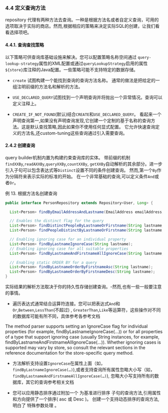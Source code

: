 ### 4.4 定义查询方法
repository 代理有两种方法去查询。一种是根据方法名或者自定义查询，可用的选项取决于实际的商店。然而,根据相应的策略来决定实际SQL的创建，让我们看看选择项吧。

#### 4.4.1. 查询查找策略

以下策略可供查询库基础设施来解决。您可以配置策略名称空间通过 ```query-lookup-strategy```属性的XML配置或通过```queryLookupStrategy```启用的属性```${store}```库注释的Java配置。一些策略可能不支持特定的数据存储。

- ```create``` 试图构建一个能找到查询的查询方法名称。 通常的做法是把给定的一组注明前缀的方法名和解析的方法。

- ```USE_DECLARED_QUERY```试图找到一个声明查询并将抛出一个异常情况。查询可以定义注释上。

- ```CREATE_IF_NOT_FOUND```(默认)结合```CREATE```和```USE_DECLARED_QUERY```。 看起来一个声明查询第一,如果没有声明查询发现,它创建一个定制的基于名称的查询方法。这是默认查找策略,因此如果你不使用任何显式配置。 它允许快速查询定义的方法名,还custom-tuning这些查询通过引入需要查询。

#### 2.4.2  创建查询

query builder机制内置为构建约束查询库的实体。 带前缀的机制```findXXBy```,```readAXXBy```,```queryXXBy```,```countXXBy```, ```getXXBy```自动解析的其余部分。进一步引入子句可以包含表达式等```Distinct```设置不同的条件创建查询。 然而,第一个```By```作为分隔符来表示实际的标准的开始。 在一个非常基础的查询,可以定义条件```And```或者```Or```。

例 13. 根据方法名创建查询

``` java
public interface PersonRepository extends Repository<User, Long> {

  List<Person> findByEmailAddressAndLastname(EmailAddress emailAddress, String lastname);

  // Enables the distinct flag for the query
  List<Person> findDistinctPeopleByLastnameOrFirstname(String lastname, String firstname);
  List<Person> findPeopleDistinctByLastnameOrFirstname(String lastname, String firstname);

  // Enabling ignoring case for an individual property
  List<Person> findByLastnameIgnoreCase(String lastname);
  // Enabling ignoring case for all suitable properties
  List<Person> findByLastnameAndFirstnameAllIgnoreCase(String lastname, String firstname);

  // Enabling static ORDER BY for a query
  List<Person> findByLastnameOrderByFirstnameAsc(String lastname);
  List<Person> findByLastnameOrderByFirstnameDesc(String lastname);
}
```

实际结果的解析方法取决于你的持久性存储创建查询。-然而,也有一些一般要注意的事情。

- 遍历表达式通常结合运算符连接。您可以把表达式```And```和```Or```,```Between```,```LessThan```(不超过) , ```GreaterThan```,```Like```等运算符，这些操作对不同的数据库可能有所不同，具体参考各参考文档

The method parser supports setting an IgnoreCase flag for individual properties (for example, findByLastnameIgnoreCase(…)) or for all properties of a type that support ignoring case (usually String instances, for example, findByLastnameAndFirstnameAllIgnoreCase(…)). Whether ignoring cases is supported may vary by store, so consult the relevant sections in the reference documentation for the store-specific query method.

- 方法解析支持设置```IgnoreCase```在属性上面（如，```findByLastnameIgnoreCase(…)```),或者支持查询所有属性忽略大小写（如，```findByLastnameAndFirstnameAllIgnoreCase(…)```), 忽略大小写支持所有的数据库，其它的查询参考相关文档

- 您可以应用静态排序通过附加一个 为基准进行排序 子句的查询方法,引用属性和方向提供了一个排序( asc 或 Desc )。 创建一个支持动态排序的查询方法,明白了 特殊参数处理 。















